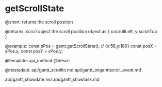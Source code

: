 getScrollState
=============
@short: returns the scroll position
	

@returns:
scroll	object	the scroll position object as { x:scrollLeft, y:scrollTop } 





@example:
const sPos = gantt.getScrollState(); // {x:58,y:180}
const posX = sPos.x;
const posY = sPos.y;

@template:	api_method
@descr:

@relatedapi:
api/gantt_scrollto.md
api/gantt_onganttscroll_event.md

api/gantt_showdate.md
api/gantt_showtask.md

